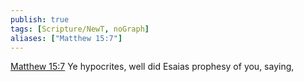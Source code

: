 ```yaml
---
publish: true
tags: [Scripture/NewT, noGraph]
aliases: ["Matthew 15:7"]
---
```

[Matthew 15:7](https://churchofjesuschrist.org/study/scriptures/nt/matt/15?lang=eng&id=p7#p7) Ye hypocrites, well did Esaias prophesy of you, saying,
